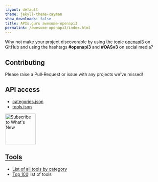 ```yaml
---
layout: default
theme: jekyll-theme-cayman
show_downloads: false
title: APIs.guru awesome-openapi3
permalink: /awesome-openapi3/index.html
---
```


<link rel="icon" type="image/png" sizes="32x32" href="https://apis.guru/assets/images/favicons/icon-32x32.png">
<link rel="icon" type="image/png" sizes="96x96" href="https://apis.guru/assets/images/favicons/icon-96x96.png">
<link rel="icon" type="image/png" sizes="16x16" href="https://apis.guru/assets/images/favicons/icon-16x16.png">
<!--<link rel="shortcut icon" type="image/png" href="https://apis.guru/favicon.ico">-->

Why not make your project discoverable by using the topic [openapi3](https://github.com/search?utf8=%E2%9C%93&q=topic%3Aopenapi3&type=Repositories&ref=advsearch&l=&l=) on GitHub and using the hashtags **#openapi3** and **#OASv3** on social media?

## Contributing

Please raise a Pull-Request or issue with any projects we've missed!

## API access

* [categories.json](/api/categories.json)
* [tools.json](/api/tools.json)

<a href="https://apis.guru/awesome-openapi3/rss/feed.xml"><img border="0" alt="Subscribe to What's New" src="https://i.imgur.com/fZIDSoj.png" width="100" height="100">

## Tools

* List of all tools [by category](./category.html)
* [Top 100](./top100.html) list of tools
